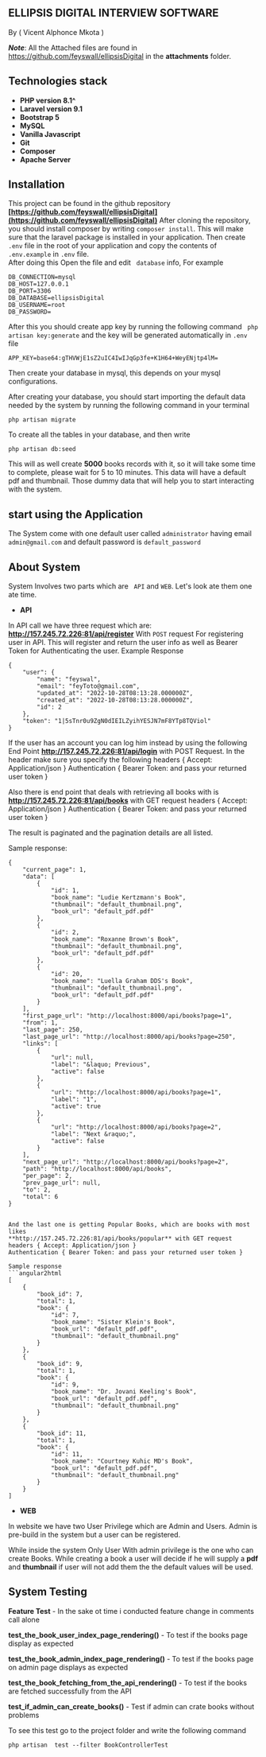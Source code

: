 ##  ELLIPSIS DIGITAL INTERVIEW SOFTWARE


By ( Vicent Alphonce Mkota )

**_Note_**: All the Attached files are found in https://github.com/feyswall/ellipsisDigital in the **attachments** folder.

## Technologies stack

- **PHP  version 8.1^**
- **Laravel version 9.1**
- **Bootstrap 5**
- **MySQL**
- **Vanilla Javascript**
- **Git**
- **Composer**
- **Apache Server**

##  Installation
This project can be found in the github repository **[https://github.com/feyswall/ellipsisDigital](https://github.com/feyswall/ellipsisDigital)**
After cloning the repository, you should install composer by writing ``` composer install ```. This will make sure that the laravel package is installed in your
application.
Then create ``` .env ``` file in the root of your application and copy the contents of ``` .env.example ``` in ``` .env ``` file.  
After doing this Open the file and edit ``` database``` info, For example 
```
DB_CONNECTION=mysql
DB_HOST=127.0.0.1
DB_PORT=3306
DB_DATABASE=ellipsisDigital
DB_USERNAME=root
DB_PASSWORD=

```

After this you should create app key by running the following command
``` php artisan key:generate``` and the key will be generated automatically in ``` .env ``` file
```angular2html
APP_KEY=base64:gTHVWjE1sZ2uIC4IwIJqGp3fe+K1H64+WeyENjtp4lM=
```

Then create your database in mysql, this depends on your mysql configurations.

After creating your database, you should start importing the default data needed by the system by running the following
command in your terminal
```angular2html
php artisan migrate
```
To create all the tables in your database, and then write
```angular2html
php artisan db:seed
```
This will as well create **5000** books  records with it, so it will take some
time to complete, please wait for 5 to 10 minutes.
This data will have a default pdf and thumbnail.
Those dummy data that will help you to start interacting with the system.



## start using the Application
The System come with one default user called ```administrator``` having email ``` admin@gmail.com ```
and default password is ``` default_password ```



## About System
System Involves two parts which are ``` API``` and ``` WEB ```. Let's look ate them one
ate time.

- **API**

In API call we have three request which are:
**http://157.245.72.226:81/api/register** With ``` POST ``` request For registering user in API. This will
register and return the user info as well as Bearer Token for Authenticating the
user. Example Response
```angular2html
{
    "user": {
        "name": "feyswal",
        "email": "feyToto@gmail.com",
        "updated_at": "2022-10-28T08:13:28.000000Z",
        "created_at": "2022-10-28T08:13:28.000000Z",
        "id": 2
    },
    "token": "1|5sTnr0u9ZgN0dIEILZyihYESJN7mF8YTp8TQViol"
}
```

If the user has an account  you can log him instead by using the following End Point
**http://157.245.72.226:81/api/login** with POST Request.
In the header make sure you specify the following
headers { Accept: Application/json }
Authentication { Bearer Token: and pass your returned user token }


Also there is end point that deals with retrieving all books with is
**http://157.245.72.226:81/api/books** with GET request
headers { Accept: Application/json }
Authentication { Bearer Token: and pass your returned user token }

The result is paginated and the pagination details are all listed.

Sample response:
```
{
    "current_page": 1,
    "data": [
        {
            "id": 1,
            "book_name": "Ludie Kertzmann's Book",
            "thumbnail": "default_thumbnail.png",
            "book_url": "default_pdf.pdf"
        },
        {
            "id": 2,
            "book_name": "Roxanne Brown's Book",
            "thumbnail": "default_thumbnail.png",
            "book_url": "default_pdf.pdf"
        },
        {
            "id": 20,
            "book_name": "Luella Graham DDS's Book",
            "thumbnail": "default_thumbnail.png",
            "book_url": "default_pdf.pdf"
        }
    ],
    "first_page_url": "http://localhost:8000/api/books?page=1",
    "from": 1,
    "last_page": 250,
    "last_page_url": "http://localhost:8000/api/books?page=250",
    "links": [
        {
            "url": null,
            "label": "&laquo; Previous",
            "active": false
        },
        {
            "url": "http://localhost:8000/api/books?page=1",
            "label": "1",
            "active": true
        },
        {
            "url": "http://localhost:8000/api/books?page=2",
            "label": "Next &raquo;",
            "active": false
        }
    ],
    "next_page_url": "http://localhost:8000/api/books?page=2",
    "path": "http://localhost:8000/api/books",
    "per_page": 2,
    "prev_page_url": null,
    "to": 2,
    "total": 6
}


And the last one is getting Popular Books, which are books with most likes
**http://157.245.72.226:81/api/books/popular** with GET request
headers { Accept: Application/json }
Authentication { Bearer Token: and pass your returned user token }

Sample response
```angular2html
[
    {
        "book_id": 7,
        "total": 1,
        "book": {
            "id": 7,
            "book_name": "Sister Klein's Book",
            "book_url": "default_pdf.pdf",
            "thumbnail": "default_thumbnail.png"
        }
    },
    {
        "book_id": 9,
        "total": 1,
        "book": {
            "id": 9,
            "book_name": "Dr. Jovani Keeling's Book",
            "book_url": "default_pdf.pdf",
            "thumbnail": "default_thumbnail.png"
        }
    },
    {
        "book_id": 11,
        "total": 1,
        "book": {
            "id": 11,
            "book_name": "Courtney Kuhic MD's Book",
            "book_url": "default_pdf.pdf",
            "thumbnail": "default_thumbnail.png"
        }
    }
]
```


- **WEB**

In website we have two User Privilege which are Admin and Users.
Admin is pre-build in the system but a user can be registered.

While inside the system Only User With admin privilege is the one who
can create  Books.
While creating a book a user will decide if he will supply a **pdf** and **thumbnail**
if user will not add them the the default values will be used.


## System Testing 

**Feature Test** - In the sake ot time i conducted feature change in comments call alone

**test_the_book_user_index_page_rendering()** - To test if the books page display as expected

**test_the_book_admin_index_page_rendering()** - To test if the books page on admin page displays as expected

**test_the_book_fetching_from_the_api_rendering()** - To test if the books are fetched successfully from the API

**test_if_admin_can_create_books()** - Test if admin can crate books without problems

To  see this test go to the project folder and write the following command

``` php artisan  test --filter BookControllerTest ```